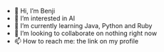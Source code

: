 - 👋 Hi, I’m Benji
- 👀 I’m interested in AI
- 🌱 I’m currently learning Java, Python and Ruby
- 💞️ I’m looking to collaborate on nothing right now
- 📫 How to reach me: the link on my profile

<!---
Benji377/Benji377 is a ✨ special ✨ repository because its `README.md` (this file) appears on your GitHub profile.
You can click the Preview link to take a look at your changes.
--->
